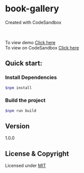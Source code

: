 # book-gallery
Created with CodeSandbox

<br><br>
To view demo [Click here](https://csb-0l31j.netlify.app/) <br>
To view on CodeSandbox [Click here](https://codesandbox.io/s/github/vk0808/book-gallery)

## Quick start:
### Install Dependencies
```sh
$npm install 
```

### Build the project
```sh
$npm run build
```

## Version

1.0.0

## License & Copyright
Licensed under [MIT](LICENSE)